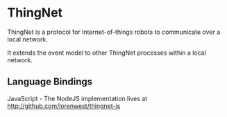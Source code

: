 ThingNet
========

ThingNet is a protocol for internet-of-things robots to communicate over a local network.

It extends the event model to other ThingNet processes within a local network.


Language Bindings
-----------------

JavaScript - The NodeJS implementation lives at http://github.com/lorenwest/thingnet-js
